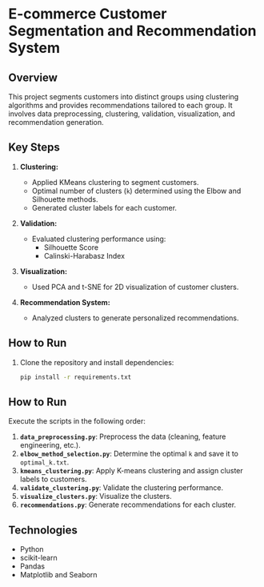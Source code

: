 # E-commerce Customer Segmentation and Recommendation System

## Overview
This project segments customers into distinct groups using clustering algorithms and provides recommendations tailored to each group. It involves data preprocessing, clustering, validation, visualization, and recommendation generation.

## Key Steps
1. **Clustering:**
   - Applied KMeans clustering to segment customers.
   - Optimal number of clusters (`k`) determined using the Elbow and Silhouette methods.
   - Generated cluster labels for each customer.
   
2. **Validation:**
   - Evaluated clustering performance using:
     - Silhouette Score
     - Calinski-Harabasz Index

3. **Visualization:**
   - Used PCA and t-SNE for 2D visualization of customer clusters.

4. **Recommendation System:**
   - Analyzed clusters to generate personalized recommendations.

## How to Run
1. Clone the repository and install dependencies:
   ```bash
   pip install -r requirements.txt
   
   
## How to Run

Execute the scripts in the following order:

1. **`data_preprocessing.py`**: Preprocess the data (cleaning, feature engineering, etc.).
2. **`elbow_method_selection.py`**: Determine the optimal `k` and save it to `optimal_k.txt`.
3. **`kmeans_clustering.py`**: Apply K-means clustering and assign cluster labels to customers.
4. **`validate_clustering.py`**: Validate the clustering performance.
5. **`visualize_clusters.py`**: Visualize the clusters.
6. **`recommendations.py`**: Generate recommendations for each cluster.


## Technologies

- Python
- scikit-learn
- Pandas
- Matplotlib and Seaborn